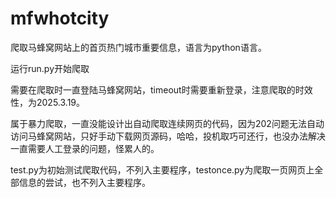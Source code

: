 # mfwhotcity
爬取马蜂窝网站上的首页热门城市重要信息，语言为python语言。


运行run.py开始爬取


需要在爬取时一直登陆马蜂窝网站，timeout时需要重新登录，注意爬取的时效性，为2025.3.19。

属于暴力爬取，一直没能设计出自动爬取连续网页的代码，因为202问题无法自动访问马蜂窝网站，只好手动下载网页源码，哈哈，投机取巧可还行，也没办法解决一直需要人工登录的问题，怪累人的。

test.py为初始测试爬取代码，不列入主要程序，testonce.py为爬取一页网页上全部信息的尝试，也不列入主要程序。
